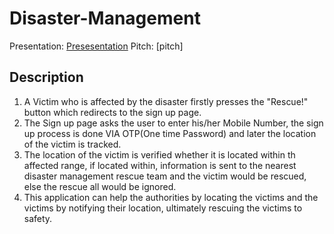 # Disaster-Management
Presentation: [Presesentation]()
Pitch: [pitch]
## Description
1. A Victim who is affected by the disaster firstly presses the "Rescue!" button which redirects to the sign up page.
2. The Sign up page asks the user to enter his/her Mobile Number, the sign up process is done VIA OTP(One time Password) and later the location of the victim is tracked.
3. The location of the victim is verified whether it is located within th affected range, if located within, information is sent to the nearest disaster management rescue team and the victim would be rescued, else the rescue all would be ignored.
4. This application can help the authorities by locating the victims and the victims by notifying their location, ultimately rescuing the victims to safety.
